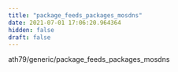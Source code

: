 ```yaml
---
title: "package_feeds_packages_mosdns"
date: 2021-07-01 17:06:20.964364
hidden: false
draft: false
---
```


ath79/generic/package_feeds_packages_mosdns

